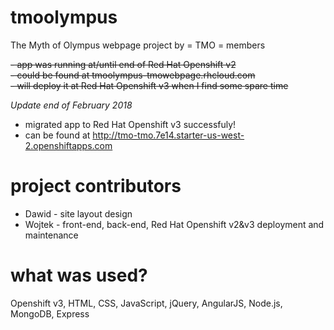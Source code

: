 # tmoolympus
The Myth of Olympus webpage project by = TMO = members

~~- app was running at/until end of Red Hat Openshift v2~~  
~~- could be found at tmoolympus-tmowebpage.rhcloud.com~~  
~~- will deploy it at Red Hat Openshift v3 when I find some spare time~~  

*Update end of February 2018*
- migrated app to Red Hat Openshift v3 successfuly!
- can be found at http://tmo-tmo.7e14.starter-us-west-2.openshiftapps.com

# project contributors

- Dawid - site layout design
- Wojtek - front-end, back-end, Red Hat Openshift v2&v3 deployment and maintenance

# what was used?

Openshift v3, HTML, CSS, JavaScript, jQuery, AngularJS, Node.js, MongoDB, Express

